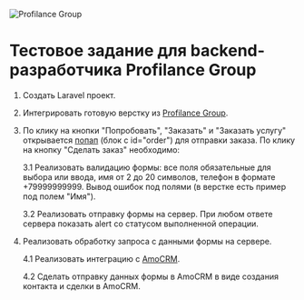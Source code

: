 ![Profilance Group](https://static.tildacdn.com/tild3638-3338-4136-b038-313132306438/Group_640.svg "Profilance Group")

# Тестовое задание для backend-разработчика Profilance Group

1. Создать Laravel проект.

2. Интегрировать готовую верстку из [Profilance Group]().

3. По клику на кнопки "Попробовать", "Заказать" и "Заказать услугу" открывается [попап](https://i.imgur.com/9fyLZh6.png) (блок с id="order") для отправки заказа. По клику на кнопку "Сделать заказ" необходимо:

    3.1 Реализовать валидацию формы: все поля обязательные для выбора или ввода, имя от 2 до 20 символов, телефон в формате +79999999999. Вывод ошибок под полями (в верстке есть пример под полем "Имя").
   
    3.2 Реализовать отправку формы на сервер. При любом ответе сервера показать alert со статусом выполненной операции.
   
4. Реализовать обработку запроса с данными формы на сервере.

    4.1 Реализовать интеграцию с [AmoCRM](https://www.amocrm.ru/).
    
    4.2 Сделать отправку данных формы в AmoCRM в виде создания контакта и сделки в AmoCRM.